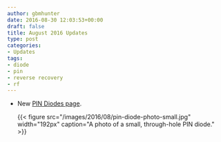 ```yaml
---
author: gbmhunter
date: 2016-08-30 12:03:53+00:00
draft: false
title: August 2016 Updates
type: post
categories:
- Updates
tags:
- diode
- pin
- reverse recovery
- rf
---
```


* New [PIN Diodes page](/electronics/components/diodes/pin-diodes).  

	{{< figure src="/images/2016/08/pin-diode-photo-small.jpg" width="192px" caption="A photo of a small, through-hole PIN diode."  >}}